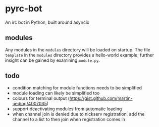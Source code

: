 # pyrc-bot
An irc bot in Python, built around asyncio

## modules
Any modules in the `modules` directory will be loaded on startup. The file `template` in the `modules` directory provides a hello-world example; further insight can be gained by examining `module.py`.

## todo
* condition matching for module functions needs to be simplified
* module loading can likely be simplified too
* colours for terminal output (https://gist.github.com/martin-ueding/4007035)
* support deactivating modules from automatic loading
* when channel join is denied due to nickserv registration, add the channel to a list to then join when registration comes in
